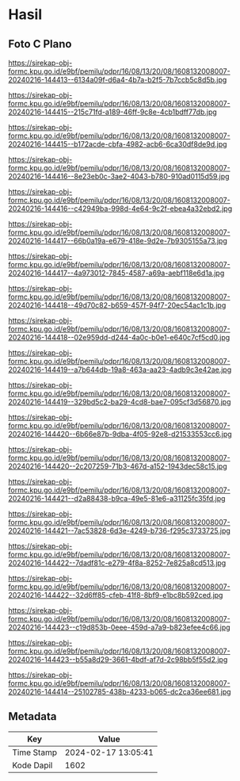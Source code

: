 # Hasil

## Foto C Plano

https://sirekap-obj-formc.kpu.go.id/e9bf/pemilu/pdpr/16/08/13/20/08/1608132008007-20240216-144413--6134a09f-d6a4-4b7a-b2f5-7b7ccb5c8d5b.jpg

https://sirekap-obj-formc.kpu.go.id/e9bf/pemilu/pdpr/16/08/13/20/08/1608132008007-20240216-144415--215c71fd-a189-46ff-9c8e-4cb1bdff77db.jpg

https://sirekap-obj-formc.kpu.go.id/e9bf/pemilu/pdpr/16/08/13/20/08/1608132008007-20240216-144415--b172acde-cbfa-4982-acb6-6ca30df8de9d.jpg

https://sirekap-obj-formc.kpu.go.id/e9bf/pemilu/pdpr/16/08/13/20/08/1608132008007-20240216-144416--8e23eb0c-3ae2-4043-b780-910ad0115d59.jpg

https://sirekap-obj-formc.kpu.go.id/e9bf/pemilu/pdpr/16/08/13/20/08/1608132008007-20240216-144416--c42949ba-998d-4e64-9c2f-ebea4a32ebd2.jpg

https://sirekap-obj-formc.kpu.go.id/e9bf/pemilu/pdpr/16/08/13/20/08/1608132008007-20240216-144417--66b0a19a-e679-418e-9d2e-7b9305155a73.jpg

https://sirekap-obj-formc.kpu.go.id/e9bf/pemilu/pdpr/16/08/13/20/08/1608132008007-20240216-144417--4a973012-7845-4587-a69a-aebf118e6d1a.jpg

https://sirekap-obj-formc.kpu.go.id/e9bf/pemilu/pdpr/16/08/13/20/08/1608132008007-20240216-144418--49d70c82-b659-457f-94f7-20ec54ac1c1b.jpg

https://sirekap-obj-formc.kpu.go.id/e9bf/pemilu/pdpr/16/08/13/20/08/1608132008007-20240216-144418--02e959dd-d244-4a0c-b0e1-e640c7cf5cd0.jpg

https://sirekap-obj-formc.kpu.go.id/e9bf/pemilu/pdpr/16/08/13/20/08/1608132008007-20240216-144419--a7b644db-19a8-463a-aa23-4adb9c3e42ae.jpg

https://sirekap-obj-formc.kpu.go.id/e9bf/pemilu/pdpr/16/08/13/20/08/1608132008007-20240216-144419--329bd5c2-ba29-4cd8-bae7-095cf3d56870.jpg

https://sirekap-obj-formc.kpu.go.id/e9bf/pemilu/pdpr/16/08/13/20/08/1608132008007-20240216-144420--6b66e87b-9dba-4f05-92e8-d21533553cc6.jpg

https://sirekap-obj-formc.kpu.go.id/e9bf/pemilu/pdpr/16/08/13/20/08/1608132008007-20240216-144420--2c207259-71b3-467d-a152-1943dec58c15.jpg

https://sirekap-obj-formc.kpu.go.id/e9bf/pemilu/pdpr/16/08/13/20/08/1608132008007-20240216-144421--d2a88438-b9ca-49e5-81e6-a31125fc35fd.jpg

https://sirekap-obj-formc.kpu.go.id/e9bf/pemilu/pdpr/16/08/13/20/08/1608132008007-20240216-144421--7ac53828-6d3e-4249-b736-f295c3733725.jpg

https://sirekap-obj-formc.kpu.go.id/e9bf/pemilu/pdpr/16/08/13/20/08/1608132008007-20240216-144422--7dadf81c-e279-4f8a-8252-7e825a8cd513.jpg

https://sirekap-obj-formc.kpu.go.id/e9bf/pemilu/pdpr/16/08/13/20/08/1608132008007-20240216-144422--32d6ff85-cfeb-41f8-8bf9-e1bc8b592ced.jpg

https://sirekap-obj-formc.kpu.go.id/e9bf/pemilu/pdpr/16/08/13/20/08/1608132008007-20240216-144423--c19d853b-0eee-459d-a7a9-b823efee4c66.jpg

https://sirekap-obj-formc.kpu.go.id/e9bf/pemilu/pdpr/16/08/13/20/08/1608132008007-20240216-144423--b55a8d29-3661-4bdf-af7d-2c98bb5f55d2.jpg

https://sirekap-obj-formc.kpu.go.id/e9bf/pemilu/pdpr/16/08/13/20/08/1608132008007-20240216-144414--25102785-438b-4233-b065-dc2ca36ee681.jpg


## Metadata

| Key        | Value               |
| ---------- | ------------------- |
| Time Stamp | 2024-02-17 13:05:41 |
| Kode Dapil | 1602                |



